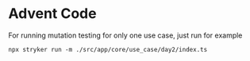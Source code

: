 # Advent Code

For running mutation testing for only one use case, just run for example

`npx stryker run -m ./src/app/core/use_case/day2/index.ts`
